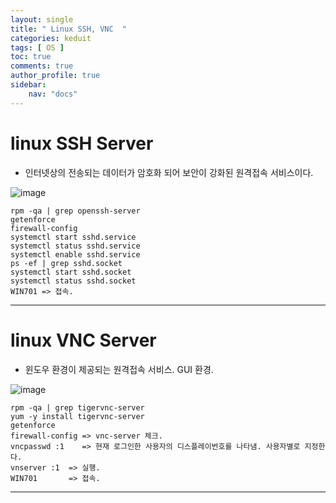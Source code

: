 ```yaml
---
layout: single
title: " Linux SSH, VNC  "
categories: keduit
tags: [ OS ]
toc: true 
comments: true
author_profile: true
sidebar:
    nav: "docs"
---
```


# linux SSH Server

* 인터넷상의 전송되는 데이터가 암호화 되어 보안이 강화된 원격접속 서비스이다.

![image](https://user-images.githubusercontent.com/128279031/231360273-1c47194e-e5fb-4744-a60b-4c569803c66e.png)

```
rpm -qa | grep openssh-server
getenforce
firewall-config 
systemctl start sshd.service
systemctl status sshd.service
systemctl enable sshd.service
ps -ef | grep sshd.socket
systemctl start sshd.socket
systemctl status sshd.socket
WIN701 => 접속.
```

---

# linux VNC Server

* 윈도우 환경이 제공되는 원격접속 서비스. GUI 환경.

![image](https://user-images.githubusercontent.com/128279031/231360587-8cf5e6ce-583c-43b8-a705-c2f16737e0d1.png)

```
rpm -qa | grep tigervnc-server
yum -y install tigervnc-server
getenforce
firewall-config => vnc-server 체크.
vncpasswd :1    => 현재 로그인한 사용자의 디스플레이번호를 나타냄. 사용자별로 지정한다.
vnserver :1  => 실행.
WIN701       => 접속.
```

---